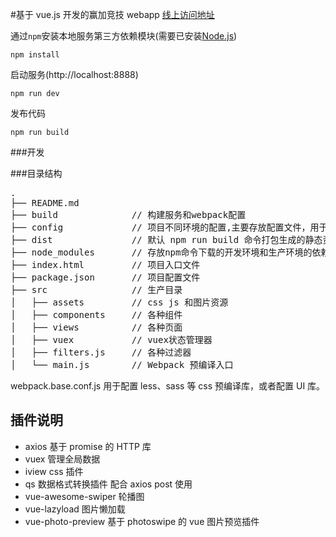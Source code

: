 #基于 vue.js 开发的赢加竞技 webapp [线上访问地址](https://m.esportzoo.com)

通过`npm`安装本地服务第三方依赖模块(需要已安装[Node.js](https://nodejs.org/))

```
npm install
```

启动服务(http://localhost:8888)

```
npm run dev
```

发布代码

```
npm run build
```

###开发

###目录结构

<pre>
.
├── README.md           
├── build              // 构建服务和webpack配置
├── config             // 项目不同环境的配置,主要存放配置文件，用于区分开发环境、线上环境的不同
├── dist               // 默认 npm run build 命令打包生成的静态资源文件，用于生产部署
├── node_modules       // 存放npm命令下载的开发环境和生产环境的依赖包
├── index.html         // 项目入口文件
├── package.json       // 项目配置文件
├── src                // 生产目录
│   ├── assets         // css js 和图片资源
│   ├── components     // 各种组件
│   ├── views          // 各种页面
│   ├── vuex           // vuex状态管理器
│   ├── filters.js     // 各种过滤器
│   └── main.js        // Webpack 预编译入口
</pre>

webpack.base.conf.js 用于配置 less、sass 等 css 预编译库，或者配置 UI 库。

## 插件说明

- axios 基于 promise 的 HTTP 库
- vuex 管理全局数据
- iview css 插件
- qs 数据格式转换插件 配合 axios post 使用
- vue-awesome-swiper 轮播图
- vue-lazyload 图片懒加载
- vue-photo-preview 基于 photoswipe 的 vue 图片预览插件

<!-- <img src="https://rs.esportzoo.com/svn/esport-res/mini/images/default/juzi_logo.jpg" :imgurl="item.logoUrl"/> -->
<!-- 有四种颜色的tag -->
